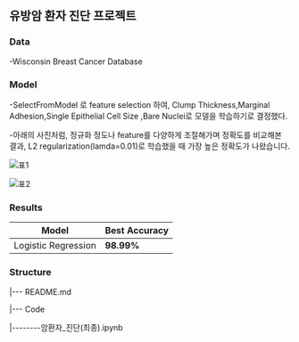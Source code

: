 ## 유방암 환자 진단 프로젝트
### Data
-Wisconsin Breast Cancer Database

### Model
-SelectFromModel 로 feature selection 하여, Clump Thickness,Marginal Adhesion,Single Epithelial Cell Size ,Bare Nuclei로 모델을 학습하기로 결정했다.

-아래의 사진처럼, 정규화 정도나 feature를 다양하게 조절해가며 정확도를 비교해본 결과, L2 regularization(lamda=0.01)로 학습했을 때 가장 높은 정확도가 나왔습니다.

![표1](https://user-images.githubusercontent.com/79091824/146669116-bc185462-3c6c-490f-be94-0b4a7475e512.PNG)

![표2](https://user-images.githubusercontent.com/79091824/146669220-e6e0a76d-bcb1-42d9-afce-dd79632de62e.PNG)

### Results
|Model|Best Accuracy|
|-----|-------------|
|Logistic Regression|**98.99%**|


### Structure
|--- README.md

|--- Code

|--------암환자_진단(최종).ipynb
